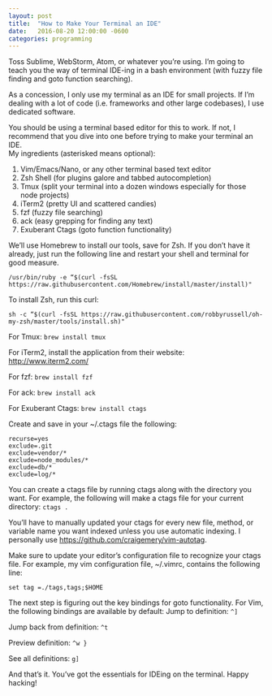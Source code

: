 ```yaml
---
layout: post
title:  "How to Make Your Terminal an IDE"
date:   2016-08-20 12:00:00 -0600
categories: programming
---
```



Toss Sublime, WebStorm, Atom, or whatever you’re using. I’m going to teach you the way of terminal IDE-ing in a bash environment (with fuzzy file finding and goto function searching). 

As a concession, I only use my terminal as an IDE for small projects. If I’m dealing with a lot of code (i.e. frameworks and other large codebases), I use dedicated software.  

You should be using a terminal based editor for this to work. If not, I recommend that you dive into one before trying to make your terminal an IDE.   
My ingredients (asterisked means optional):

1. Vim/Emacs/Nano, or any other terminal based text editor
2. Zsh Shell (for plugins galore and tabbed autocompletion)
3. Tmux (split your terminal into a dozen windows especially for those node projects)
4. iTerm2 (pretty UI and scattered candies)
5. fzf (fuzzy file searching)
6. ack (easy grepping for finding any text)
7. Exuberant Ctags (goto function functionality)

We’ll use Homebrew to install our tools, save for Zsh. If you don’t have it already, just run the following line and restart your shell and terminal for good measure.  

`/usr/bin/ruby -e “$(curl -fsSL https://raw.githubusercontent.com/Homebrew/install/master/install)"`

To install Zsh, run this curl:

`sh -c “$(curl -fsSL https://raw.githubusercontent.com/robbyrussell/oh-my-zsh/master/tools/install.sh)"`

For Tmux:
`brew install tmux`

For iTerm2, install the application from their website: http://www.iterm2.com/

For fzf:
`brew install fzf`

For ack:
`brew install ack`

For Exuberant Ctags:
`brew install ctags`

Create and save in your ~/.ctags file the following:

```
recurse=yes
exclude=.git
exclude=vendor/*
exclude=node_modules/*
exclude=db/*
exclude=log/*
```

You can create a ctags file by running ctags along with the directory you want. For example, the following will make a ctags file for your current directory: `ctags .`  

You’ll have to manually updated your ctags for every new file, method, or variable name you want indexed unless you use automatic indexing. I personally use https://github.com/craigemery/vim-autotag.  

Make sure to update your editor’s configuration file to recognize your ctags file. For example, my vim configuration file, ~/.vimrc, contains the following line:  

`set tag =./tags,tags;$HOME`

The next step is figuring out the key bindings for goto functionality. For Vim, the following bindings are available by default:
Jump to definition: `^]`  

Jump back from definition: `^t`  

Preview definition: `^w }`  

See all definitions: `g]`  

And that’s it. You’ve got the essentials for IDEing on the terminal. Happy hacking!

